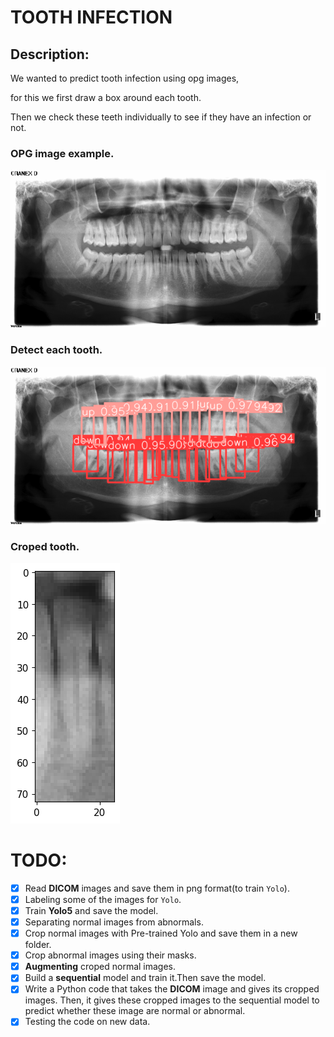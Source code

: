 # TOOTH INFECTION
## Description:
We wanted to predict tooth infection using opg images,

for this we first draw a box around each tooth.

Then we check these teeth individually to see if they have an infection or not.
### OPG image example.
  ![OPG image](./images/opg.png?row=true)

### Detect each tooth.
![classes](./images/yolo.png?row=true)

### Croped tooth.
![croped](./images/crop.png?row=true)


# TODO:
- [x] Read **DICOM** images and save them in png format(to train `Yolo`).
- [x] Labeling some of the images for `Yolo`.
- [x] Train **Yolo5** and save the model.
- [x] Separating normal images from abnormals.
- [x] Crop normal images with Pre-trained Yolo and save them in a new folder.
- [x] Crop abnormal images using their masks.
- [x] **Augmenting** croped normal images.
- [x] Build a **sequential** model and train it.Then save the model.
- [x] Write a Python code that takes the **DICOM** image and gives its cropped images. Then, it gives these cropped images to the sequential model to predict whether these image are normal or abnormal.
- [x] Testing the code on new data.
